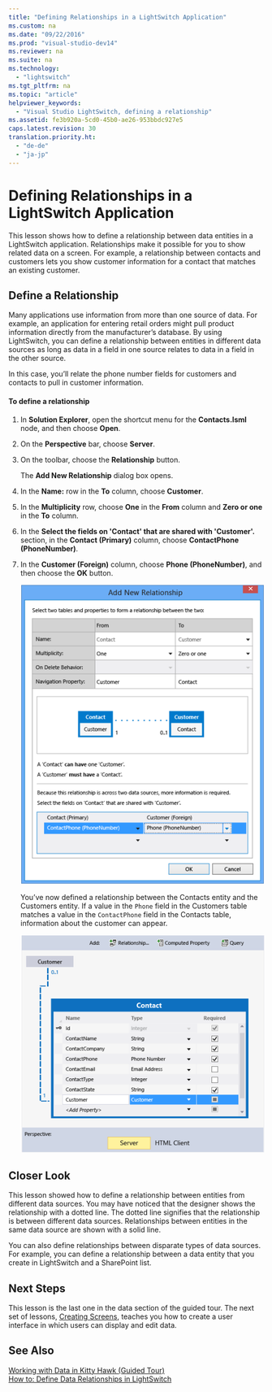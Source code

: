 ```yaml
---
title: "Defining Relationships in a LightSwitch Application"
ms.custom: na
ms.date: "09/22/2016"
ms.prod: "visual-studio-dev14"
ms.reviewer: na
ms.suite: na
ms.technology: 
  - "lightswitch"
ms.tgt_pltfrm: na
ms.topic: "article"
helpviewer_keywords: 
  - "Visual Studio LightSwitch, defining a relationship"
ms.assetid: fe3b920a-5cd0-45b0-ae26-953bbdc927e5
caps.latest.revision: 30
translation.priority.ht: 
  - "de-de"
  - "ja-jp"
---
```

# Defining Relationships in a LightSwitch Application
This lesson shows how to define a relationship between data entities in a LightSwitch application. Relationships make it possible for you to show related data on a screen. For example, a relationship between contacts and customers lets you show customer information for a contact that matches an existing customer.  
  
## Define a Relationship  
 Many applications use information from more than one source of data. For example, an application for entering retail orders might pull product information directly from the manufacturer’s database. By using LightSwitch, you can define a relationship between entities in different data sources as long as data in a field in one source relates to data in a field in the other source.  
  
 In this case, you’ll relate the phone number fields for customers and contacts to pull in customer information.  
  
#### To define a relationship  
  
1.  In **Solution Explorer**, open the shortcut menu for the **Contacts.lsml** node, and then choose **Open**.  
  
2.  On the **Perspective** bar, choose **Server**.  
  
3.  On the toolbar, choose the **Relationship** button.  
  
     The **Add New Relationship** dialog box opens.  
  
4.  In the **Name:** row in the **To** column, choose **Customer**.  
  
5.  In the **Multiplicity** row, choose **One** in the **From** column and **Zero or one** in the **To** column.  
  
6.  In the **Select the fields on 'Contact' that are shared with 'Customer'.** section, in the **Contact (Primary)** column, choose **ContactPhone (PhoneNumber)**.  
  
7.  In the **Customer (Foreign)** column, choose **Phone (PhoneNumber)**, and then choose the **OK** button.  
  
     ![Define the relationship](../VS_csharp/media/ls_tour03.png "LS_Tour03")  
  
     You’ve now defined a relationship between the Contacts entity and the Customers entity. If a value in the `Phone` field in the Customers table matches a value in the `ContactPhone` field in the Contacts table, information about the customer can appear.  
  
     ![The completed relationship](../VS_csharp/media/ls_tour04.png "LS_Tour04")  
  
## Closer Look  
 This lesson showed how to define a relationship between entities from different data sources. You may have noticed that the designer shows the relationship with a dotted line. The dotted line signifies that the relationship is between different data sources. Relationships between entities in the same data source are shown with a solid line.  
  
 You can also define relationships between disparate types of data sources. For example, you can define a relationship between a data entity that you create in LightSwitch and a SharePoint list.  
  
## Next Steps  
 This lesson is the last one in the data section of the guided tour. The next set of lessons, [Creating Screens](../VS_csharp/creating-screens-in-lightswitch.md), teaches you how to create a user interface in which users can display and edit data.  
  
## See Also  
 [Working with Data in Kitty Hawk (Guided Tour)](../VS_csharp/working-with-data-in-lightswitch.md)   
 [How to: Define Data Relationships in LightSwitch](../VS_csharp/how-to--define-data-relationships-in-lightswitch.md)